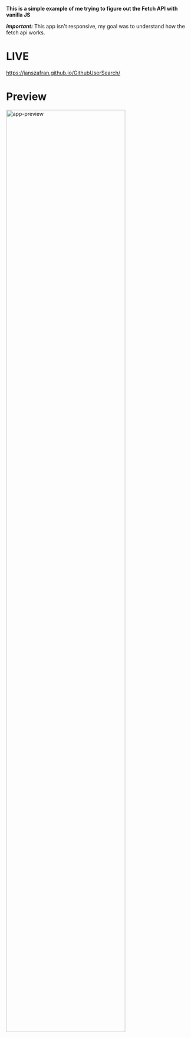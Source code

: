 **This is a simple example of me trying to figure out the Fetch API with vanilla JS**

***important:***
This app isn't responsive, my goal was to understand how the fetch api works.


<h1>LIVE</h1>

https://janszafran.github.io/GithubUserSearch/

# Preview
<div>
  <img src="https://imgur.com/cF4y0FS.gif" alt="app-preview" width="80%">
</div>
